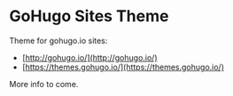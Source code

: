 # GoHugo Sites Theme

Theme for gohugo.io sites:
* [http://gohugo.io/](http://gohugo.io/)
* [https://themes.gohugo.io/](https://themes.gohugo.io/)

More info to come.
